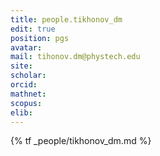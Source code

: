```yaml
---
title: people.tikhonov_dm
edit: true
position: pgs
avatar:
mail: tihonov.dm@phystech.edu
site:
scholar:
orcid:
mathnet:
scopus:
elib:
---
```


{% tf _people/tikhonov_dm.md %}
